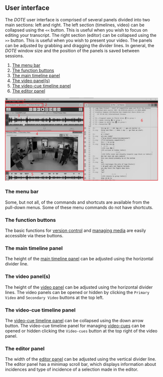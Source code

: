 ## User interface

The _DOTE_ user interface is comprised of several panels divided into two main sections: left and right.
The left section (timelines, video) can be collapsed using the `<<` button.
This is useful when you wish to focus on editing your transcript.
The right section (editor) can be collapsed using the `>>` button.
This is useful when you wish to present your video.
The panels can be adjusted by grabbing and dragging the divider lines.
In general, the _DOTE_ window size and the position of the panels is saved between sessions.

1. [The menu bar](#menu)
1. [The function buttons](#function)
1. [The main timeline panel](#timeline)
1. [The video panel(s)](#video)
1. [The video-cue timeline panel](#media)
1. [The editor panel](#editor)

[![DOTE UI](images/UI/UI-simple.png)](images/UI/UI-simple.png)

### The menu bar <a id='menu'></a>

Some, but not all, of the commands and shortcuts are available from the pull-down menus.
Some of these menu commands do not have shortcuts.

### The function buttons <a id='function'></a>

The basic functions for [version control](versioncontrol.md) and [managing media](media.md) are easily accessible via these buttons.

### The main timeline panel <a id='timeline'></a>

The height of the [main timeline panel](timeline.md) can be adjusted using the horizontal divider line.

### The video panel(s) <a id='video'></a>

The height of the [video panel](video.md) can be adjusted using the horizontal divider lines.
The video panels can be opened or hidden by clicking the `Primary Video` and `Secondary Video` buttons at the top left.

### The video-cue timeline panel <a id='media'></a>

The [video-cue timeline panel](timeline.md#video-cue) can be collapsed using the down arrow button.
The video-cue timeline panel for managing [video-cues](cues.md) can be opened or hidden clicking the `Video-cues` button at the top right of the video panel.

### The editor panel <a id='editor'></a>

The width of the [editor panel](transcript.md) can be adjusted using the vertical divider line.
The editor panel has a minimap scroll bar, which displays information about incidences and type of incidence of a selection made in the editor.
